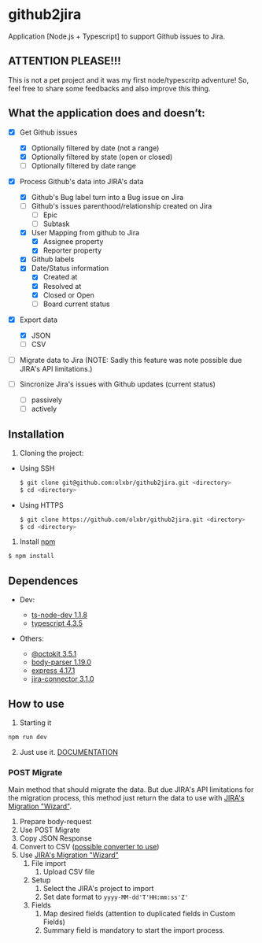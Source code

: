 # github2jira

Application [Node.js + Typescript] to support Github issues to Jira.

## ATTENTION PLEASE!!!

This is not a pet project and it was my first node/typescritp adventure! So, feel free to share some feedbacks and also improve this thing.

## What the application does and doesn’t:

- [x]  Get Github issues
    - [x]  Optionally filtered by date (not a range)
    - [x]  Optionally filtered by state (open or closed)
    - [ ]  Optionally filtered by date range

- [x]  Process Github's data into JIRA's data
    - [x]  Github's Bug label turn into a Bug issue on Jira
    - [ ]  Github's issues parenthood/relationship created on Jira
        - [ ]  Epic
        - [ ]  Subtask
    - [x]  User Mapping from github to Jira
        - [x]  Assignee property
        - [x]  Reporter property
    - [x]  Github labels
    - [x]  Date/Status information
        - [x]  Created at
        - [x]  Resolved at
        - [x]  Closed or Open
        - [ ]  Board current status

- [x]  Export data
    - [x]  JSON
    - [ ]  CSV

- [ ]  Migrate data to Jira (NOTE: Sadly this feature was note possible due JIRA's API limitations.) 

- [ ]  Sincronize Jira's issues with Github updates (current status)
    - [ ]  passively
    - [ ]  actively

## Installation

 1. Cloning the project: 

- Using SSH

  ```bash
  $ git clone git@github.com:olxbr/github2jira.git <directory> 
  $ cd <directory>
  ```

- Using HTTPS

  ```bash
  $ git clone https://github.com/olxbr/github2jira.git <directory>
  $ cd <directory>
  ```

1. Install [npm](http://npmjs.org/) 
  ```bash
  $ npm install
  ```
## Dependences 
- Dev:
    - [ts-node-dev 1.1.8](https://www.npmjs.com/package/ts-node-dev)
    - [typescript 4.3.5](https://www.npmjs.com/package/typescript)
    
- Others:
    - [@octokit 3.5.1](https://www.npmjs.com/package/@octokit/core)
    - [body-parser 1.19.0](https://www.npmjs.com/package/body-parser)
    - [express 4.17.1](https://www.npmjs.com/package/express)
    - [jira-connector 3.1.0](https://www.npmjs.com/package/jira-connector)

## How to use

1. Starting it 
  ```bash
  npm run dev
  ```
2. Just use it. [DOCUMENTATION](https://documenter.getpostman.com/view/797179/Tzz7Mcq9) 

### POST Migrate

Main method that should migrate the data. But due JIRA's API limitations for the migration process, this method just return the data to use with [JIRA's Migration "Wizard"](https://olxbr.atlassian.net/secure/CsvSetupPage!default.jspa?externalSystem=com.atlassian.jira.plugins.jim-plugin%3AcsvImporter&nonImporter=noneOfThese&onboarding=true). 

1. Prepare body-request 
2. Use POST Migrate
3. Copy JSON Response
4. Convert to CSV ([possible converter to use](http://convertcsv.com/json-to-csv.htm))
5. Use [JIRA's Migration "Wizard"](https://olxbr.atlassian.net/secure/CsvSetupPage!default.jspa?externalSystem=com.atlassian.jira.plugins.jim-plugin%3AcsvImporter&nonImporter=noneOfThese&onboarding=true)
    1. File import
        1. Upload CSV file
    2. Setup
        1. Select the JIRA's project to import 
        2. Set date format to `yyyy-MM-dd'T'HH:mm:ss'Z'`
    3. Fields 
        1. Map desired fields (attention to duplicated fields in Custom Fields)
        2. Summary field is mandatory to start the import process.
